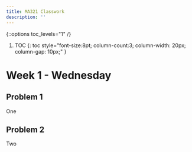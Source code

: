 ```yaml
---
title: MA321 Classwork
description: ''
---
```

{::options toc_levels="1" /}

1. TOC
{: toc style="font-size:8pt; column-count:3; column-width: 20px; column-gap: 10px;" }

# Week 1 - Wednesday

## Problem 1

One

## Problem 2

Two
